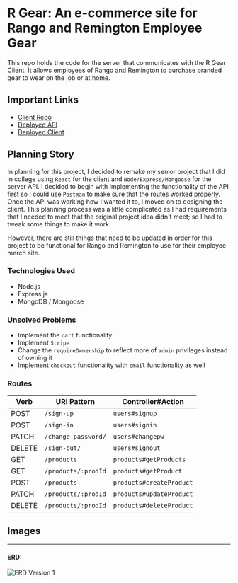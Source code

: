 # R Gear: An e-commerce site for Rango and Remington Employee Gear

This repo holds the code for the server that communicates with the R Gear Client. It allows employees of Rango and Remington to purchase branded gear to wear on the job or at home.

## Important Links

- [Client Repo](https://github.com/Waisath-CJ/r-gear-client)
- [Deployed API](https://fierce-waters-36807.herokuapp.com/)
- [Deployed Client](https://waisath-cj.github.io/r-gear-client)

## Planning Story

In planning for this project, I decided to remake my senior project that I did in college using `React` for the client and `Node/Express/Mongoose` for the server API. I decided to begin with implementing the functionality of the API first so I could use `Postman` to make sure that the routes worked properly. Once the API was working how I wanted it to, I moved on to designing the client. This planning process was a little complicated as I had requirements that I needed to meet that the original project idea didn't meet; so I had to tweak some things to make it work.

However, there are still things that need to be updated in order for this project to be functional for Rango and Remington to use for their employee merch site.

### Technologies Used

- Node.js
- Express.js
- MongoDB / Mongoose

### Unsolved Problems

- Implement the `cart` functionality
- Implement `Stripe`
- Change the `requireOwnership` to reflect more of `admin` privileges instead of owning it
- Implement `checkout` functionality with `email` functionality as well

### Routes

| Verb   | URI Pattern            | Controller#Action        |
|--------|------------------------|--------------------------|
| POST   | `/sign-up`             | `users#signup`           |
| POST   | `/sign-in`             | `users#signin`           |
| PATCH  | `/change-password/`    | `users#changepw`         |
| DELETE | `/sign-out/`           | `users#signout`          |
| GET    | `/products`            | `products#getProducts`   |
| GET    | `/products/:prodId`    | `products#getProduct`    |
| POST   | `/products`            | `products#createProduct` |
| PATCH  | `/products/:prodId`    | `products#updateProduct` |
| DELETE | `/products/:prodId`    | `products#deleteProduct` |

## Images

---

#### ERD:

![ERD Version 1](https://i.imgur.com/ZvvYOO1.png)
